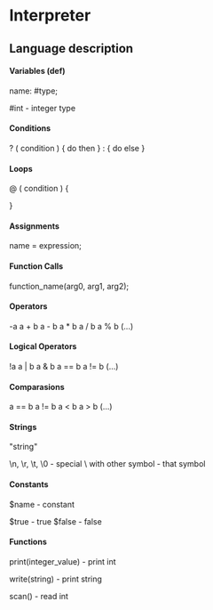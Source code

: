 # Interpreter

## Language description

#### Variables (def)

name: \#type;

\#int - integer type

#### Conditions

? ( condition ) {
	do then
} : {
	do else
}

#### Loops

@ ( condition ) {

}

#### Assignments

name = expression;

#### Function Calls

function_name(arg0, arg1, arg2);

#### Operators

-a
a + b
a - b
a * b
a / b
a % b
(...)

#### Logical Operators

!a
a | b
a & b
a == b
a != b
(...)

#### Comparasions

a == b
a != b
a < b
a > b
(...)

#### Strings

"string"

\n, \r, \t, \0 - special
\ with other symbol - that symbol

#### Constants

$name - constant

$true - true
$false - false

#### Functions

print(integer_value) - print int

write(string) - print string

scan() - read int